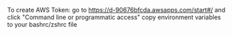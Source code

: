 To create AWS Token:
go to https://d-90676bfcda.awsapps.com/start#/ and click "Command line or programmatic access"
copy environment variables to your bashrc/zshrc file